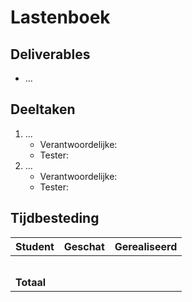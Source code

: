 # Lastenboek

## Deliverables

<!-- Som hier de concrete eindresultaten op die je voor deze opdracht moet opleveren. -->

- ...

## Deeltaken

<!-- Som hier de deeltaken voor deze opdracht op en duid voor elk een verantwoordelijke en tester aan. Vermeld ook afhankelijkheden tussen deeltaken als die er zijn. Elke deeltaak wordt een kaartje op het kanban-bord! -->

1. ...
   - Verantwoordelijke: <!-- Naam. -->
   - Tester: <!-- Naam: iemand anders dan de verantwoordelijk! -->
2. ...
   - Verantwoordelijke: <!-- Naam. -->
   - Tester: <!-- Naam: iemand anders dan de verantwoordelijk! -->

## Tijdbesteding

| Student       | Geschat | Gerealiseerd |
| :------------ | ------: | -----------: |
| <!-- NAAM --> |         |              |
| <!-- NAAM --> |         |              |
| <!-- NAAM --> |         |              |
| <!-- NAAM --> |         |              |
| <!-- NAAM --> |         |              |
| **Totaal**    |         |              |

<!-- Voeg na oplevering van de taak een schermafbeelding van rapport tijdbesteding voor deze taak toe. -->
